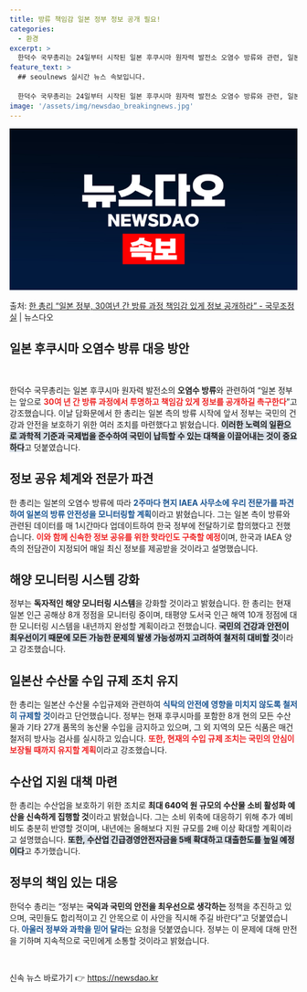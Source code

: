 ```yaml
---
title: 방류 책임감 일본 정부 정보 공개 필요!
categories:
  - 환경
excerpt: >
  한덕수 국무총리는 24일부터 시작된 일본 후쿠시마 원자력 발전소 오염수 방류와 관련, 일본 정부에 대해 앞으…
feature_text: >
  ## seoulnews 실시간 뉴스 속보입니다.

  한덕수 국무총리는 24일부터 시작된 일본 후쿠시마 원자력 발전소 오염수 방류와 관련, 일본 정부에 대해 앞으…
image: '/assets/img/newsdao_breakingnews.jpg'
---
```


![뉴스다오 속보](/assets/img/newsdao_breakingnews.jpg)

<p>출처: <a href="https://newsdao.kr/1676" rel="dofollow">한 총리 “일본 정부, 30여년 간 방류 과정 책임감 있게 정보 공개하라” - 국무조정실</a> | 뉴스다오</p>

<h2 data-ke-size="size26">일본 후쿠시마 오염수 방류 대응 방안</h2>

<p data-ke-size="size16">&nbsp;</p>

한덕수 국무총리는 일본 후쿠시마 원자력 발전소의 ​<b>오염수 방류</b>와 관련하여 “일본 정부는 앞으로 <b><span style="color: #ee2323;">30여 년 간 방류 과정에서 투명하고 책임감 있게 정보를 공개하길 촉구한다</span></b>”고 강조했습니다. 이날 담화문에서 한 총리는 일본 측의 방류 시작에 앞서 정부는 국민의 건강과 안전을 보호하기 위한 여러 조치를 마련했다고 밝혔습니다. <b><span style="background-color: #21538527;">이러한 노력의 일환으로 과학적 기준과 국제법을 준수하여 국민이 납득할 수 있는 대책을 이끌어내는 것이 중요하다</span></b>고 덧붙였습니다.

<h2 data-ke-size="size26">정보 공유 체계와 전문가 파견</h2>

한 총리는 일본의 오염수 방류에 따라 <b><span style="color: #1a5490;">2주마다 현지 IAEA 사무소에 우리 전문가를 파견하여 일본의 방류 안전성을 모니터링할 계획</span></b>이라고 밝혔습니다. 그는 일본 측이 방류와 관련된 데이터를 매 1시간마다 업데이트하여 한국 정부에 전달하기로 합의했다고 전했습니다. <b><span style="color: #ee2323;">이와 함께 신속한 정보 공유를 위한 핫라인도 구축할 예정</span></b>이며, 한국과 IAEA 양측의 전담관이 지정되어 매일 최신 정보를 제공받을 것이라고 설명했습니다.

<h2 data-ke-size="size26">해양 모니터링 시스템 강화</h2>

정부는 <b>독자적인 해양 모니터링 시스템</b>을 강화할 것이라고 밝혔습니다. 한 총리는 현재 일본 인근 공해상 8개 정점을 모니터링 중이며, 태평양 도서국 인근 해역 10개 정점에 대한 모니터링 시스템을 내년까지 완성할 계획이라고 전했습니다. <b><span style="background-color: #21538527;">국민의 건강과 안전이 최우선이기 때문에 모든 가능한 문제의 발생 가능성까지 고려하여 철저히 대비할 것</span></b>이라고 강조했습니다. 

<h2 data-ke-size="size26">일본산 수산물 수입 규제 조치 유지</h2>

한 총리는 일본산 수산물 수입규제와 관련하여 <b><span style="color: #1a5490;">식탁의 안전에 영향을 미치지 않도록 철저히 규제할 것</span></b>이라고 단언했습니다. 정부는 현재 후쿠시마를 포함한 8개 현의 모든 수산물과 기타 27개 품목의 농산물 수입을 금지하고 있으며, 그 외 지역의 모든 식품은 매건 철저히 방사능 검사를 실시하고 있습니다. <b><span style="color: #ee2323;">또한, 현재의 수입 규제 조치는 국민의 안심이 보장될 때까지 유지할 계획</span></b>이라고 강조했습니다.

<h2 data-ke-size="size26">수산업 지원 대책 마련</h2>

한 총리는 수산업을 보호하기 위한 조치로 <b>최대 640억 원 규모의 수산물 소비 활성화 예산을 신속하게 집행할 것</b>이라고 밝혔습니다. 그는 소비 위축에 대응하기 위해 추가 예비비도 충분히 반영할 것이며, 내년에는 올해보다 지원 규모를 2배 이상 확대할 계획이라고 설명했습니다. <b><span style="background-color: #21538527;">또한, 수산업 긴급경영안전자금을 5배 확대하고 대출한도를 높일 예정이다</span></b>고 추가했습니다.

<h2 data-ke-size="size26">정부의 책임 있는 대응</h2>

한덕수 총리는 “정부는 <b>국익과 국민의 안전을 최우선으로 생각하는</b> 정책을 추진하고 있으며, 국민들도 합리적이고 긴 안목으로 이 사안을 직시해 주길 바란다”고 덧붙였습니다. <b><span style="color: #1a5490;">아울러 정부와 과학을 믿어 달라</span></b>는 요청을 덧붙였습니다. 정부는 이 문제에 대해 만전을 기하며 지속적으로 국민에게 소통할 것이라고 밝혔습니다.

<p data-ke-size="size16">&nbsp;</p> 

신속 뉴스 바로가기 👉 <a href="https://newsdao.kr" rel="dofollow">https://newsdao.kr</a>


